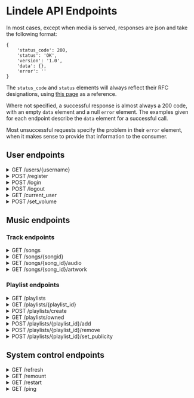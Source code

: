 # Lindele API Endpoints
In most cases, except when media is served, responses are json and take the following format:
```
{
	'status_code': 200,
	'status': 'OK',
	'version': '1.0',
	'data': {},
	'error': ''
}
```
The `status_code` and `status` elements will always reflect their RFC 
designations, using [this page](https://www.restapitutorial.com/httpstatuscodes.html)
as a reference.

Where not specified, a successful response is almost always a 200 code, with an
empty `data` element and a null `error` element. The examples given for each
endpoint describe the `data` element for a successful call.

Most unsuccessful requests specify the problem in their `error` element, when
it makes sense to provide that information to the consumer.

## User endpoints
<details>
<summary>GET /users/{username}</summary>

#### Description
Currently only returns json with the user's username.

##### Requirements:
- A user must be logged in.

##### Example response:

`{ 'username': 'AcidBurn' }`
</details>

<details>
<summary>POST /register</summary>

#### Description
Attempts to register a user account.

##### Parameters:
- email
- username
- password
- password_confirm
</details>

<details>
<summary>POST /login</summary>

#### Description
Authenticates credentials provided by a user.

##### Parameters:
- email
- password
</details>

<details>
<summary>POST /logout</summary>

#### Description
Tells the browser to clear its cookies for the API.

##### Requirements:
- A user to be logged in.
</details>

<details>
<summary>GET /current_user</summary>

#### Description
Gets information about the user that is currently logged in.

##### Example response:

	{
		'logged_in:' true,
		'user': {
			'username': 'AcidBurn',
			'volume': 95
		}
	}
</details>

<details>
<summary>POST /set_volume</summary>

#### Description
Stores a volume level for the user that is currently logged in.

##### Parameters:
- volume
</details>


## Music endpoints
### Track endpoints
<details>
<summary>GET /songs</summary>

#### Description
Provides a list of all songs currently in the database.

This list is sorted by artist name, then album name, then track title.

##### Example response:

	{
		'tracks': [
			{
				'title': 'Linger Longer',
				'artist': 'Cosmo Sheldrake',
				'album': 'The Much Much How How and I (Deluxe)',
				'id': 1337,
				'length': '05:36'
			},
			...
		]
	}
</details>

<details>
<summary>GET /songs/{songid}</summary>

#### Description
Provides track details about a specific track.

##### Example response:

	{
		'title': 'Linger Longer',
		'artist': 'Cosmo Sheldrake',
		'album': 'The Much Much How How and I (Deluxe)',
		'id': 1337,
		'length': '05:36'
	}
</details>

<details>
<summary>GET /songs/{song_id}/audio</summary>

#### Description
Serves the audio for a specific track.

This route supports requests that specify a single byte range, and will serve
the range specified in the `Range` HTTP header of a request. If the `Range`
header is set, this endpoint will return a 206 status code.

This route does not serve files with the application/json content-type 
header, and instead serves with the audio/mpeg content-type header.
</details>

<details>
<summary>GET /songs/{song_id}/artwork</summary>

#### Description
Serves the album artwork for a specific track.

This route does not serve files with the application/json content-type 
header, and instead serves with the image/jpeg or image/png content-type 
header.
</details>


### Playlist endpoints
<details>
<summary>GET /playlists</summary>

#### Description
Provides a list of all playlists that the current user can access.

This includes both public playlists, and playlists owned by the current user.

The ordering of returned playlists is arbitrary.

##### Example response:

	{
		'playlists': [
			{
				'id': 1,
				'name': 'Best playlist ever!!!',
				'owner_name': 'AcidBurn',
				'public': false
			},
			...
		]
	}
</details>

<details>
<summary>GET /playlists/{playlist_id}</summary>

#### Description
Provides details about a specific playlist.

##### Example response:

	{
		'tracks': [
			{
				'title': 'Linger Longer',
				'artist': 'Cosmo Sheldrake',
				'album': 'The Much Much How How and I (Deluxe)',
				'id': 1337,
				'length': '05:36'
			}, 
			...
		],
		'owner_name': 'AcidBurn',
		'name': 'Best playlist ever!!!',
		'public': false
	}
</details>

<details>
<summary>POST /playlists/create</summary>

#### Description
Creates a new playlist for the current user.

##### Parameters:
- playlist_name

##### Requirements:
- A user must be logged in.
</details>

<details>
<summary>GET /playlists/owned</summary>

#### Description
Provides a list of playlists owned by the user making the request.

This is different from the /playlists endpoint because it does not include
public playlists not owned by the current user.

The ordering of returned playlists is arbitrary.

Requirements:
- A user must be logged in.

##### Example response:

	{
		'playlists': [
			{
				'id': 1,
				'name': 'Best playlist ever!!!',
				'owner_name': 'AcidBurn',
				'public': false
			},
			...
		]
	}

</details>

<details>
<summary>POST /playlists/{playlist_id}/add</summary>

#### Description
Adds a song to the specified playlist.

##### Parameters:
- songid

##### Requirements:
- A user must be logged in.
- The user must own the playlist being modified.
</details>

<details>
<summary>POST /playlists/{playlist_id}/remove</summary>

#### Description
Removes a song from the specified playlist.

##### Parameters:
- songid

##### Requirements:
- A user must be logged in.
- The user must own the playlist being modified.
</details>

<details>
<summary>POST /playlists/{playlist_id}/set_publicity</summary>

#### Description
Sets the publicity of the specified playlist.

By default, playlists that a user creates are not publicly accessible. This 
allows a user to publicly share their playlist.

##### Parameters:
- is_public: Must be a boolean or a string that, when converted to lowercase, reads "true" or "false"

##### Requirements:
- A user must be logged in.
- The user must own the playlist being modified.
</details>


## System control endpoints
<details>
<summary>GET /refresh</summary>

Prompts the song database to be refreshed by processing the music folder.
</details>

<details>
<summary>GET /remount</summary>

#### Description
Prompts the server to attempt to remount the music folder, if applicable.

##### Requirements:
- User must be logged in.
- Current user must be an admin.
</details>

<details>
<summary>GET /restart</summary>

#### Description
Prompts the server to restart after a short delay.

##### Requirements:
- User must be logged in.
- Current user must be an admin.
</details>

<details>
<summary>GET /ping</summary>

#### Description
Returns a simple response to test that the server is online.

##### Example response:

	{ 
		'msg': 'Pong!'
	}
</details>
